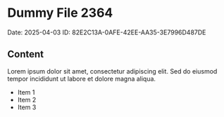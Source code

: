# Dummy File 2364

Date: 2025-04-03
ID: 82E2C13A-0AFE-42EE-AA35-3E7996D487DE

## Content

Lorem ipsum dolor sit amet, consectetur adipiscing elit.
Sed do eiusmod tempor incididunt ut labore et dolore magna aliqua.

* Item 1
* Item 2
* Item 3
